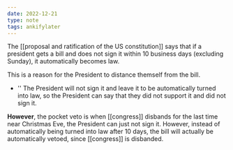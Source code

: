 ```yaml
---
date: 2022-12-21
type: note
tags: ankifylater
---
```


The [[proposal and ratification of the US constitution]] says that if a president gets a bill and does not sign it within 10 business days (excluding Sunday), it automatically becomes law.

This is a reason for the President to distance themself from the bill.
- '' The President will not sign it and leave it to be automatically turned into law, so the President can say that they did not support it and did not sign it.

**However**, the pocket veto is when [[congress]] disbands for the last time near Christmas Eve, the President can just not sign it. However, instead of automatically being turned into law after 10 days, the bill will actually be automatically vetoed, since [[congress]] is disbanded.
